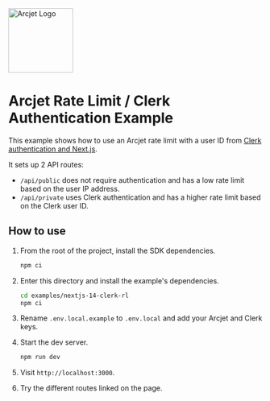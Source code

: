 <a href="https://arcjet.com" target="_arcjet-home">
  <picture>
    <source media="(prefers-color-scheme: dark)" srcset="https://arcjet.com/arcjet-logo-minimal-dark-mark-all.svg">
    <img src="https://arcjet.com/arcjet-logo-minimal-light-mark-all.svg" alt="Arcjet Logo" height="128" width="auto">
  </picture>
</a>

# Arcjet Rate Limit / Clerk Authentication Example

This example shows how to use an Arcjet rate limit with a user ID from [Clerk
authentication and Next.js](https://clerk.com/docs/quickstarts/nextjs).

It sets up 2 API routes:

* `/api/public` does not require authentication and has a low rate limit based
  on the user IP address.
* `/api/private` uses Clerk authentication and has a higher rate limit based on
  the Clerk user ID.

## How to use

1. From the root of the project, install the SDK dependencies.

   ```bash
   npm ci
   ```

2. Enter this directory and install the example's dependencies.

   ```bash
   cd examples/nextjs-14-clerk-rl
   npm ci
   ```

3. Rename `.env.local.example` to `.env.local` and add your Arcjet and Clerk
   keys.

4. Start the dev server.

   ```bash
   npm run dev
   ```

5. Visit `http://localhost:3000`.
6. Try the different routes linked on the page.
